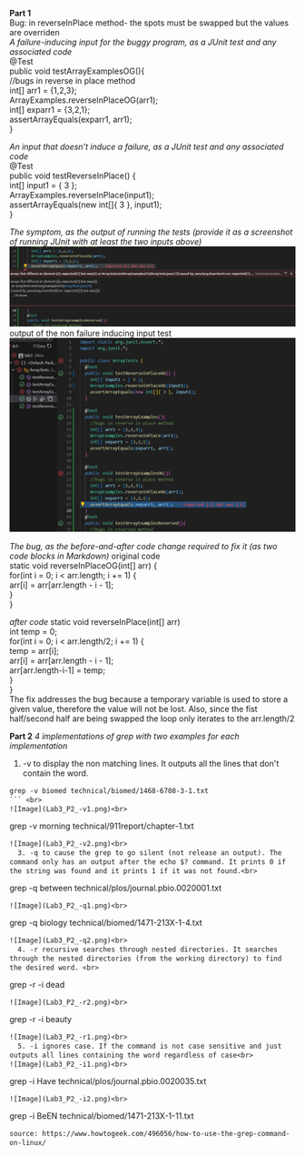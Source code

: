**Part 1** <br>
Bug: in reverseInPlace method- the spots must be swapped but the values are overriden <br>
*A failure-inducing input for the buggy program, as a JUnit test and any associated code* <br>
  @Test <br>
  public void testArrayExamplesOG(){ <br>
    //bugs in reverse in place method <br>
    int[] arr1 = {1,2,3}; <br>
    ArrayExamples.reverseInPlaceOG(arr1); <br>
    int[] exparr1 = {3,2,1}; <br>
    assertArrayEquals(exparr1, arr1); <br>
  } <br>

*An input that doesn’t induce a failure, as a JUnit test and any associated code <br>*
	@Test <br>
	public void testReverseInPlace() { <br>
    int[] input1 = { 3 }; <br>
    ArrayExamples.reverseInPlace(input1); <br>
    assertArrayEquals(new int[]{ 3 }, input1); <br>
	} <br>

*The symptom, as the output of running the tests (provide it as a screenshot of running JUnit with at least the two inputs above)*
![Image](Lab3_Symptom.png)<br>
output of the non failure inducing input test 
![Image](Lab3_Symptom2.png)<br>


*The bug, as the before-and-after code change required to fix it (as two code blocks in Markdown)*
  original code <br>
  static void reverseInPlaceOG(int[] arr) { <br>
    for(int i = 0; i < arr.length; i += 1) { <br>
      arr[i] = arr[arr.length - i - 1]; <br>
    } <br>
  }<br>

*after code*
  static void reverseInPlace(int[] arr) <br>
    int temp = 0; <br>
    for(int i = 0; i < arr.length/2; i += 1) { <br>
      temp = arr[i]; <br>
      arr[i] = arr[arr.length - i - 1]; <br>
      arr[arr.length-i-1] = temp; <br>
    } <br>
  } <br>
The fix addresses the bug because a temporary variable is used to store a given value, therefore the value will not be lost. Also, since the fist half/second half are being swapped the loop only iterates to the arr.length/2

  **Part 2**
  *4 implementations of grep with two examples for each implementation* <br>
  1.   -v to display the non matching lines. It outputs all the lines that don't contain the word.<br>
 ```
grep -v biomed technical/biomed/1468-6708-3-1.txt
``` <br>
![Image](Lab3_P2_-v1.png)<br>
```
grep -v morning technical/911report/chapter-1.txt
``` <br>
![Image](Lab3_P2_-v2.png)<br>
  3. -q to cause the grep to go silent (not release an output). The command only has an output after the echo $? command. It prints 0 if the string was found and it prints 1 if it was not found.<br>
  ```
grep -q between technical/plos/journal.pbio.0020001.txt
``` <br>
![Image](Lab3_P2_-q1.png)<br>
```
grep -q biology technical/biomed/1471-213X-1-4.txt
``` <br>
![Image](Lab3_P2_-q2.png)<br>
  4. -r recursive searches through nested directories. It searches through the nested directories (from the working directory) to find the desired word. <br>
```
grep -r -i dead
``` <br>
![Image](Lab3_P2_-r2.png)<br>
```
grep -r -i beauty
``` <br>
![Image](Lab3_P2_-r1.png)<br>
  5. -i ignores case. If the command is not case sensitive and just outputs all lines containing the word regardless of case<br>
![Image](Lab3_P2_-i1.png)<br>
```
grep -i Have technical/plos/journal.pbio.0020035.txt
```
![Image](Lab3_P2_-i2.png)<br>
```
grep -i BeEN technical/biomed/1471-213X-1-11.txt
``` <br>
source: https://www.howtogeek.com/496056/how-to-use-the-grep-command-on-linux/ 
